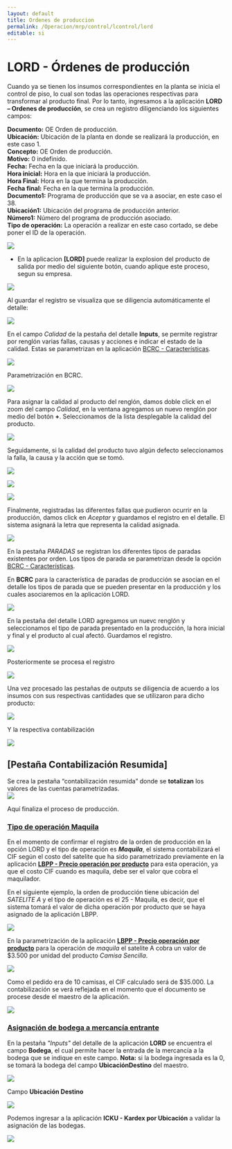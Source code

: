 ```yaml
---
layout: default
title: Ordenes de produccion
permalink: /Operacion/mrp/control/lcontrol/lord
editable: si
---
```


# LORD - Órdenes de producción

Cuando ya se tienen los insumos correspondientes en la planta se inicia el control de piso, lo cual son todas las operaciones respectivas para transformar al producto final. Por lo tanto, ingresamos a la aplicación **LORD – Ordenes de producción**, se crea un registro diligenciando los siguientes campos:  

**Documento:** OE Orden de producción.  
**Ubicación:** Ubicación de la planta en donde se realizará la producción, en este caso 1.  
**Concepto:** OE Orden de producción.  
**Motivo:** 0 indefinido.  
**Fecha:** Fecha en la que iniciará la producción.  
**Hora inicial:** Hora en la que iniciará la producción.  
**Hora Final:** Hora en la que termina la producción.  
**Fecha final:** Fecha en la que termina la producción.  
**Documento1:** Programa de producción que se va a asociar, en este caso el 38.  
**Ubicación1:** Ubicación del programa de producción anterior.  
**Número1:** Número del programa de producción asociado.  
**Tipo de operación:** La operación a realizar en este caso cortado, se debe poner el ID de la operación.  


![](lord1.png)

* En la aplicacion **[LORD]** puede realizar la explosion del producto de salida por medio del siguiente botón, cuando aplique este proceso, segun su empresa.  


![](lord18.png)  

Al guardar el registro se visualiza que se diligencia automáticamente el detalle:  

![](lord2.png)

En el campo _Calidad_ de la pestaña del detalle **Inputs**, se permite registrar por renglón varias fallas, causas y acciones e indicar el estado de la calidad. Estas se parametrizan en la aplicación [BCRC - Características](http://docs.oasiscom.com/Operacion/common/bcomer/bcrc).  

![](lord9.png)

Parametrización en BCRC.  

![](lord8.png)

Para asignar la calidad al producto del renglón, damos doble click en el zoom del campo _Calidad_, en la ventana agregamos un nuevo renglón por medio del botón **+**. Seleccionamos de la lista desplegable la calidad del producto.  

![](lord10.png)

Seguidamente, si la calidad del producto tuvo algún defecto seleccionamos la falla, la causa y la acción que se tomó.  

![](lord11.png)

![](lord12.png)

![](lord13.png)

Finalmente, registradas las diferentes fallas que pudieron ocurrir en la producción, damos click en _Aceptar_ y guardamos el registro en el detalle. El sistema asignará la letra que representa la calidad asignada.  

![](lord14.png)

En la pestaña _PARADAS_ se registran los diferentes tipos de paradas existentes por orden. Los tipos de parada se parametrizan desde la opción [BCRC - Características](http://docs.oasiscom.com/Operacion/common/bcomer/bcrc).  

En **BCRC** para la característica de paradas de producción se asocian en el detalle los tipos de parada que se pueden presentar en la producción y los cuales asociaremos en la aplicación LORD.  

![](lord6.png)

En la pestaña del detalle LORD agregamos un nuevc renglón y seleccionamos el tipo de parada presentado en la producción, la hora inicial y final y el producto al cual afectó. Guardamos el registro.  

![](lord7.png)

Posteriormente se procesa el registro  

![](lord3.png)

Una vez procesado las pestañas de outputs se diligencia de acuerdo a los insumos con sus respectivas cantidades que se utilizaron para dicho producto:  

![](lord4.png)

Y la respectiva contabilización  

![](lord5.png)

## [Pestaña Contabilización Resumida]  

Se crea la pestaña “contabilización resumida” donde se **totalizan** los valores de las cuentas parametrizadas.  
 ![](lord21.png)

Aquí finaliza el proceso de producción.  


### [Tipo de operación Maquila](http://docs.oasiscom.com/Operacion/mrp/control/lcontrol/lord#tipo-de-operación-maquila)

En el momento de confirmar el registro de la orden de producción en la opción LORD y el tipo de operación es _**Maquila**_, el sistema contabilizará el CIF según el costo del satelite que ha sido parametrizado previamente en la aplicación [**LBPP - Precio operación por producto**](http://docs.oasiscom.com/Operacion/mrp/produccion/lbasica/lbpp) para esta operación, ya que el costo CIF cuando es maquila, debe ser el valor que cobra el maquilador.  

En el siguiente ejemplo, la orden de producción tiene ubicación del _SATELITE A_ y el tipo de operación es el 25 - Maquila, es decir, que el sistema tomará el valor de dicha operación por producto que se haya asignado de la aplicación LBPP.  

![](lord15.png)


En la parametrización de la aplicación [**LBPP - Precio operación por producto**](http://docs.oasiscom.com/Operacion/mrp/produccion/lbasica/lbpp) para la operación de _maquila_ el satelite A cobra un valor de $3.500 por unidad del producto _Camisa Sencilla_.  

![](lord16.png)

Como el pedido era de 10 camisas, el CIF calculado será de $35.000. La contabilización se verá reflejada en el momento que el documento se procese desde el maestro de la aplicación.  

![](lord17.png)

### [**Asignación de bodega a mercancía entrante**](http://docs.oasiscom.com/Operacion/mrp/control/lcontrol/lord#asignación-de-bodega-a-mercancía-entrante)

En la pestaña _"Inputs"_ del detalle de la aplicación **LORD** se encuentra el campo **Bodega**, el cual permite hacer la entrada de la mercancía a la bodega que se indique en este campo. **Nota:** si la bodega ingresada es la 0, se tomará la bodega del campo **UbicaciónDestino** del maestro.  

![](lord19.png)

Campo **Ubicación Destino**

![](lord20.png)

Podemos ingresar a la aplicación **ICKU - Kardex por Ubicación** a validar la asignación de las bodegas.  

![](lord22.png)




